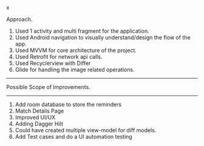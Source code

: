 x

Approach.
1. Used 1 activity and multi fragment for the application.
2. Used Android navigation to visually understand/design the flow of the app.
3. Used MVVM for core architecture of the project.
4. Used Retrofit for network api calls.
5. Used Recyclerview with Differ 
6. Glide for handling the image related operations.

_________________________________
Possible Scope of Improvements.
_________________________________
1. Add room database to store the reminders
2. Match Details Page
3. Improved UI/UX
4. Adding Dagger Hilt
5. Could have created multiple view-model for diff models.
6. Add Test cases and do a UI automation testing